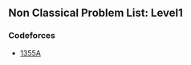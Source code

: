 ## Non Classical Problem List: Level1


### Codeforces
- [1355A](/brute_force/non_classical/l1-cf-1355A)


